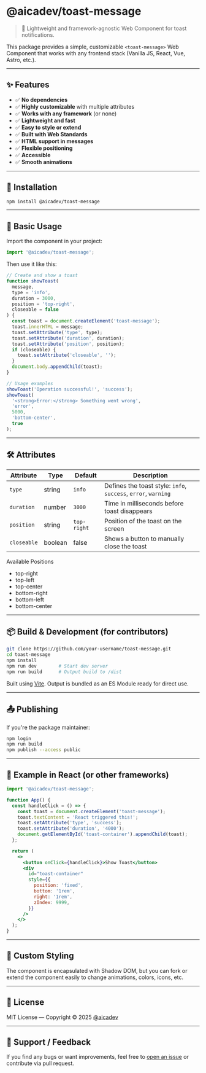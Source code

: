 # @aicadev/toast-message

> 🔔 Lightweight and framework-agnostic Web Component for toast notifications.

This package provides a simple, customizable `<toast-message>` Web Component that works with any frontend stack (Vanilla JS, React, Vue, Astro, etc.).

---

## ✨ Features

- ✅ **No dependencies**
- ✅ **Highly customizable** with multiple attributes
- ✅ **Works with any framework** (or none)
- ✅ **Lightweight and fast**
- ✅ **Easy to style or extend**
- ✅ **Built with Web Standards**
- ✅ **HTML support in messages**
- ✅ **Flexible positioning**
- ✅ **Accessible**
- ✅ **Smooth animations**

---

## 🚀 Installation

```bash
npm install @aicadev/toast-message
```

---

## 🧪 Basic Usage

Import the component in your project:

```js
import '@aicadev/toast-message';
```

Then use it like this:

```js
// Create and show a toast
function showToast(
  message,
  type = 'info',
  duration = 3000,
  position = 'top-right',
  closeable = false
) {
  const toast = document.createElement('toast-message');
  toast.innerHTML = message;
  toast.setAttribute('type', type);
  toast.setAttribute('duration', duration);
  toast.setAttribute('position', position);
  if (closeable) {
    toast.setAttribute('closeable', '');
  }
  document.body.appendChild(toast);
}

// Usage examples
showToast('Operation successful!', 'success');
showToast(
  '<strong>Error:</strong> Something went wrong',
  'error',
  5000,
  'bottom-center',
  true
);
```

---

## 🛠 Attributes

| Attribute   | Type    | Default     | Description                                                    |
| ----------- | ------- | ----------- | -------------------------------------------------------------- |
| `type`      | string  | `info`      | Defines the toast style: `info`, `success`, `error`, `warning` |
| `duration`  | number  | `3000`      | Time in milliseconds before toast disappears                   |
| `position`  | string  | `top-right` | Position of the toast on the screen                            |
| `closeable` | boolean | false       | Shows a button to manually close the toast                     |

Available Positions

- top-right
- top-left
- top-center
- bottom-right
- bottom-left
- bottom-center

---

## 📦 Build & Development (for contributors)

```bash
git clone https://github.com/your-username/toast-message.git
cd toast-message
npm install
npm run dev        # Start dev server
npm run build      # Output build to /dist
```

Built using [Vite](https://vitejs.dev/). Output is bundled as an ES Module ready for direct use.

---

## 📤 Publishing

If you're the package maintainer:

```bash
npm login
npm run build
npm publish --access public
```

---

## 🔧 Example in React (or other frameworks)

```jsx
import '@aicadev/toast-message';

function App() {
  const handleClick = () => {
    const toast = document.createElement('toast-message');
    toast.textContent = 'React triggered this!';
    toast.setAttribute('type', 'success');
    toast.setAttribute('duration', '4000');
    document.getElementById('toast-container').appendChild(toast);
  };

  return (
    <>
      <button onClick={handleClick}>Show Toast</button>
      <div
        id="toast-container"
        style={{
          position: 'fixed',
          bottom: '1rem',
          right: '1rem',
          zIndex: 9999,
        }}
      />
    </>
  );
}
```

---

## 🎨 Custom Styling

The component is encapsulated with Shadow DOM, but you can fork or extend the component easily to change animations, colors, icons, etc.

---

## 🪪 License

MIT License — Copyright © 2025 [@aicadev](https://www.npmjs.com/~aicadev)

---

## 💬 Support / Feedback

If you find any bugs or want improvements, feel free to [open an issue](https://github.com/your-username/toast-message/issues) or contribute via pull request.
